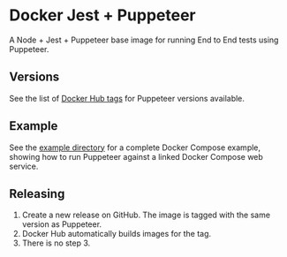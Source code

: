 # Docker Jest + Puppeteer

A Node + Jest + Puppeteer base image for running End to End tests using Puppeteer. 

## Versions

See the list of [Docker Hub tags](https://hub.docker.com/r/thiagochierici/docker-jest-puppeteer) for Puppeteer versions available.

## Example

See the [example directory](example) for a complete Docker Compose example, showing how to run Puppeteer against a linked Docker Compose web service.

## Releasing

1. Create a new release on GitHub. The image is tagged with the same version as Puppeteer.
2. Docker Hub automatically builds images for the tag.
3. There is no step 3.
